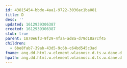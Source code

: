 ```yaml
---
id: 43815454-bbde-4aa1-9722-3036ac1ba081
title: D
desc: ''
updated: 1612939306387
created: 1612939306387
stub: true
parent: 1870e6f3-9f29-4faa-ad8a-d79d18a7cf45
children:
  - 6be8fab7-39ab-43d5-9c6b-c64bd545c3ad
fname: ang.dd.html.w.element.wlasnosc.d.ts.w.dane.d
hpath: ang.dd.html.w.element.wlasnosc.d.ts.w.dane.d
---
```



